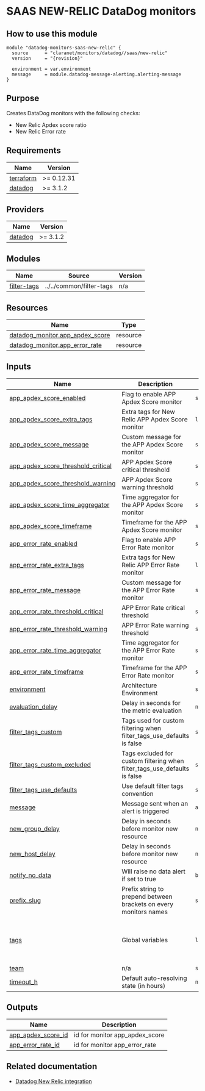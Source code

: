 # SAAS NEW-RELIC DataDog monitors

## How to use this module

```hcl
module "datadog-monitors-saas-new-relic" {
  source      = "claranet/monitors/datadog//saas/new-relic"
  version     = "{revision}"

  environment = var.environment
  message     = module.datadog-message-alerting.alerting-message
}

```

## Purpose

Creates DataDog monitors with the following checks:

- New Relic Apdex score ratio
- New Relic Error rate

<!-- BEGIN_TF_DOCS -->
## Requirements

| Name | Version |
|------|---------|
| <a name="requirement_terraform"></a> [terraform](#requirement\_terraform) | >= 0.12.31 |
| <a name="requirement_datadog"></a> [datadog](#requirement\_datadog) | >= 3.1.2 |

## Providers

| Name | Version |
|------|---------|
| <a name="provider_datadog"></a> [datadog](#provider\_datadog) | >= 3.1.2 |

## Modules

| Name | Source | Version |
|------|--------|---------|
| <a name="module_filter-tags"></a> [filter-tags](#module\_filter-tags) | ../../common/filter-tags | n/a |

## Resources

| Name | Type |
|------|------|
| [datadog_monitor.app_apdex_score](https://registry.terraform.io/providers/DataDog/datadog/latest/docs/resources/monitor) | resource |
| [datadog_monitor.app_error_rate](https://registry.terraform.io/providers/DataDog/datadog/latest/docs/resources/monitor) | resource |

## Inputs

| Name | Description | Type | Default | Required |
|------|-------------|------|---------|:--------:|
| <a name="input_app_apdex_score_enabled"></a> [app\_apdex\_score\_enabled](#input\_app\_apdex\_score\_enabled) | Flag to enable APP Apdex Score monitor | `string` | `"true"` | no |
| <a name="input_app_apdex_score_extra_tags"></a> [app\_apdex\_score\_extra\_tags](#input\_app\_apdex\_score\_extra\_tags) | Extra tags for New Relic APP Apdex Score monitor | `list(string)` | `[]` | no |
| <a name="input_app_apdex_score_message"></a> [app\_apdex\_score\_message](#input\_app\_apdex\_score\_message) | Custom message for the APP Apdex Score monitor | `string` | `""` | no |
| <a name="input_app_apdex_score_threshold_critical"></a> [app\_apdex\_score\_threshold\_critical](#input\_app\_apdex\_score\_threshold\_critical) | APP Apdex Score critical threshold | `string` | `0.25` | no |
| <a name="input_app_apdex_score_threshold_warning"></a> [app\_apdex\_score\_threshold\_warning](#input\_app\_apdex\_score\_threshold\_warning) | APP Apdex Score warning threshold | `string` | `0.5` | no |
| <a name="input_app_apdex_score_time_aggregator"></a> [app\_apdex\_score\_time\_aggregator](#input\_app\_apdex\_score\_time\_aggregator) | Time aggregator for the APP Apdex Score monitor | `string` | `"avg"` | no |
| <a name="input_app_apdex_score_timeframe"></a> [app\_apdex\_score\_timeframe](#input\_app\_apdex\_score\_timeframe) | Timeframe for the APP Apdex Score monitor | `string` | `"last_15m"` | no |
| <a name="input_app_error_rate_enabled"></a> [app\_error\_rate\_enabled](#input\_app\_error\_rate\_enabled) | Flag to enable APP Error Rate monitor | `string` | `"true"` | no |
| <a name="input_app_error_rate_extra_tags"></a> [app\_error\_rate\_extra\_tags](#input\_app\_error\_rate\_extra\_tags) | Extra tags for New Relic APP Error Rate monitor | `list(string)` | `[]` | no |
| <a name="input_app_error_rate_message"></a> [app\_error\_rate\_message](#input\_app\_error\_rate\_message) | Custom message for the APP Error Rate monitor | `string` | `""` | no |
| <a name="input_app_error_rate_threshold_critical"></a> [app\_error\_rate\_threshold\_critical](#input\_app\_error\_rate\_threshold\_critical) | APP Error Rate  critical threshold | `string` | `5` | no |
| <a name="input_app_error_rate_threshold_warning"></a> [app\_error\_rate\_threshold\_warning](#input\_app\_error\_rate\_threshold\_warning) | APP Error Rate warning threshold | `string` | `1` | no |
| <a name="input_app_error_rate_time_aggregator"></a> [app\_error\_rate\_time\_aggregator](#input\_app\_error\_rate\_time\_aggregator) | Time aggregator for the APP Error Rate monitor | `string` | `"min"` | no |
| <a name="input_app_error_rate_timeframe"></a> [app\_error\_rate\_timeframe](#input\_app\_error\_rate\_timeframe) | Timeframe for the APP Error Rate monitor | `string` | `"last_5m"` | no |
| <a name="input_environment"></a> [environment](#input\_environment) | Architecture Environment | `string` | n/a | yes |
| <a name="input_evaluation_delay"></a> [evaluation\_delay](#input\_evaluation\_delay) | Delay in seconds for the metric evaluation | `number` | `900` | no |
| <a name="input_filter_tags_custom"></a> [filter\_tags\_custom](#input\_filter\_tags\_custom) | Tags used for custom filtering when filter\_tags\_use\_defaults is false | `string` | `"*"` | no |
| <a name="input_filter_tags_custom_excluded"></a> [filter\_tags\_custom\_excluded](#input\_filter\_tags\_custom\_excluded) | Tags excluded for custom filtering when filter\_tags\_use\_defaults is false | `string` | `""` | no |
| <a name="input_filter_tags_use_defaults"></a> [filter\_tags\_use\_defaults](#input\_filter\_tags\_use\_defaults) | Use default filter tags convention | `string` | `"true"` | no |
| <a name="input_message"></a> [message](#input\_message) | Message sent when an alert is triggered | `any` | n/a | yes |
| <a name="input_new_group_delay"></a> [new\_group\_delay](#input\_new\_group\_delay) | Delay in seconds before monitor new resource | `number` | `300` | no |
| <a name="input_new_host_delay"></a> [new\_host\_delay](#input\_new\_host\_delay) | Delay in seconds before monitor new resource | `number` | `300` | no |
| <a name="input_notify_no_data"></a> [notify\_no\_data](#input\_notify\_no\_data) | Will raise no data alert if set to true | `bool` | `true` | no |
| <a name="input_prefix_slug"></a> [prefix\_slug](#input\_prefix\_slug) | Prefix string to prepend between brackets on every monitors names | `string` | `""` | no |
| <a name="input_tags"></a> [tags](#input\_tags) | Global variables | `list(string)` | <pre>[<br>  "type:saas",<br>  "provider:new-relic",<br>  "resource:new-relic"<br>]</pre> | no |
| <a name="input_team"></a> [team](#input\_team) | n/a | `string` | `"claranet"` | no |
| <a name="input_timeout_h"></a> [timeout\_h](#input\_timeout\_h) | Default auto-resolving state (in hours) | `number` | `0` | no |

## Outputs

| Name | Description |
|------|-------------|
| <a name="output_app_apdex_score_id"></a> [app\_apdex\_score\_id](#output\_app\_apdex\_score\_id) | id for monitor app\_apdex\_score |
| <a name="output_app_error_rate_id"></a> [app\_error\_rate\_id](#output\_app\_error\_rate\_id) | id for monitor app\_error\_rate |
<!-- END_TF_DOCS -->
## Related documentation

* [Datadog New Relic integration](https://docs.datadoghq.com/integrations/new_relic/)


